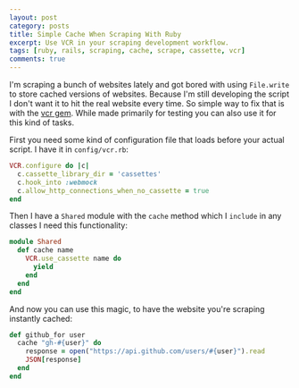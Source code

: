 ```yaml
---
layout: post
category: posts
title: Simple Cache When Scraping With Ruby
excerpt: Use VCR in your scraping development workflow.
tags: [ruby, rails, scraping, cache, scrape, cassette, vcr]
comments: true
---
```


I'm scraping a bunch of websites lately and got bored with using `File.write` to store cached versions of websites. Because I'm still developing the script I don't want it to hit the real website every time. So simple way to fix that is with the [vcr gem](https://github.com/vcr/vcr). While made primarily for testing you can also use it for this kind of tasks.

First you need some kind of configuration file that loads before your actual script. I have it in `config/vcr.rb`:

```ruby
VCR.configure do |c|
  c.cassette_library_dir = 'cassettes'
  c.hook_into :webmock
  c.allow_http_connections_when_no_cassette = true
end
```

Then I have a `Shared` module with the `cache` method which I `include` in any classes I need this functionality:

```ruby
module Shared
  def cache name
    VCR.use_cassette name do
      yield
    end
  end
end
```

And now you can use this magic, to have the website you're scraping instantly cached:

```ruby
def github_for user
  cache "gh-#{user}" do
    response = open("https://api.github.com/users/#{user}").read
    JSON[response]
  end
end
```
